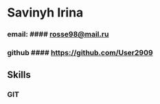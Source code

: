 # Savinyh Irina
### email: #### rosse98@mail.ru
### github #### https://github.com/User2909
## Skills 
 ### GIT

